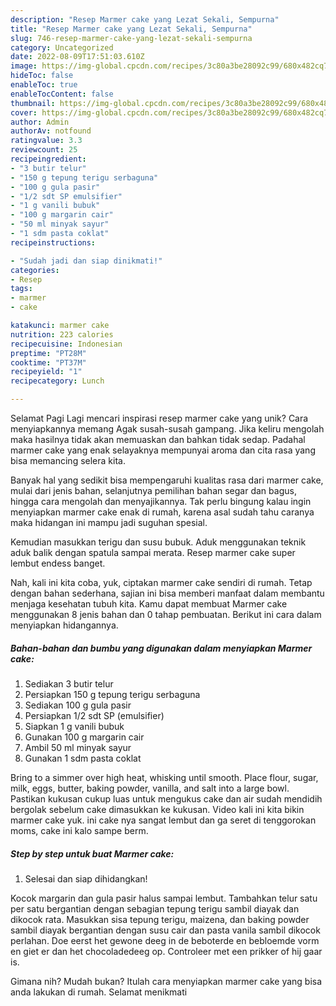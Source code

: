 ```yaml
---
description: "Resep Marmer cake yang Lezat Sekali, Sempurna"
title: "Resep Marmer cake yang Lezat Sekali, Sempurna"
slug: 746-resep-marmer-cake-yang-lezat-sekali-sempurna
category: Uncategorized
date: 2022-08-09T17:51:03.610Z
image: https://img-global.cpcdn.com/recipes/3c80a3be28092c99/680x482cq70/marmer-cake-foto-resep-utama.jpg
hideToc: false
enableToc: true
enableTocContent: false
thumbnail: https://img-global.cpcdn.com/recipes/3c80a3be28092c99/680x482cq70/marmer-cake-foto-resep-utama.jpg
cover: https://img-global.cpcdn.com/recipes/3c80a3be28092c99/680x482cq70/marmer-cake-foto-resep-utama.jpg
author: Admin
authorAv: notfound
ratingvalue: 3.3
reviewcount: 25
recipeingredient:
- "3 butir telur"
- "150 g tepung terigu serbaguna"
- "100 g gula pasir"
- "1/2 sdt SP emulsifier"
- "1 g vanili bubuk"
- "100 g margarin cair"
- "50 ml minyak sayur"
- "1 sdm pasta coklat"
recipeinstructions:

- "Sudah jadi dan siap dinikmati!"
categories:
- Resep
tags:
- marmer
- cake

katakunci: marmer cake 
nutrition: 223 calories
recipecuisine: Indonesian
preptime: "PT28M"
cooktime: "PT37M"
recipeyield: "1"
recipecategory: Lunch

---
```



Selamat Pagi Lagi mencari inspirasi resep marmer cake yang unik? Cara menyiapkannya memang Agak susah-susah gampang. Jika keliru mengolah maka hasilnya tidak akan memuaskan dan bahkan tidak sedap. Padahal marmer cake yang enak selayaknya mempunyai aroma dan cita rasa yang bisa memancing selera kita.


Banyak hal yang sedikit bisa mempengaruhi kualitas rasa dari marmer cake, mulai dari jenis bahan, selanjutnya pemilihan bahan segar dan bagus, hingga cara mengolah dan menyajikannya. Tak perlu bingung kalau ingin menyiapkan marmer cake enak di rumah, karena asal sudah tahu caranya maka hidangan ini mampu jadi suguhan spesial.

Kemudian masukkan terigu dan susu bubuk. Aduk menggunakan teknik aduk balik dengan spatula sampai merata. Resep marmer cake super lembut endess banget.


Nah, kali ini kita coba, yuk, ciptakan marmer cake sendiri di rumah. Tetap dengan bahan sederhana, sajian ini bisa memberi manfaat dalam membantu menjaga kesehatan tubuh kita. Kamu dapat membuat Marmer cake menggunakan 8 jenis bahan dan 0 tahap pembuatan. Berikut ini cara dalam menyiapkan hidangannya.

<!--inarticleads1-->

##### Bahan-bahan dan bumbu yang digunakan dalam menyiapkan Marmer cake:

1. Sediakan 3 butir telur
1. Persiapkan 150 g tepung terigu serbaguna
1. Sediakan 100 g gula pasir
1. Persiapkan 1/2 sdt SP (emulsifier)
1. Siapkan 1 g vanili bubuk
1. Gunakan 100 g margarin cair
1. Ambil 50 ml minyak sayur
1. Gunakan 1 sdm pasta coklat


Bring to a simmer over high heat, whisking until smooth. Place flour, sugar, milk, eggs, butter, baking powder, vanilla, and salt into a large bowl. Pastikan kukusan cukup luas untuk mengukus cake dan air sudah mendidih bergolak sebelum cake dimasukkan ke kukusan. Video kali ini kita bikin marmer cake yuk. ini cake nya sangat lembut dan ga seret di tenggorokan moms, cake ini kalo sampe berm. 

<!--inarticleads2-->

##### Step by step untuk buat Marmer cake:


1. Selesai dan siap dihidangkan!

Kocok margarin dan gula pasir halus sampai lembut. Tambahkan telur satu per satu bergantian dengan sebagian tepung terigu sambil diayak dan dikocok rata. Masukkan sisa tepung terigu, maizena, dan baking powder sambil diayak bergantian dengan susu cair dan pasta vanila sambil dikocok perlahan. Doe eerst het gewone deeg in de beboterde en bebloemde vorm en giet er dan het chocoladedeeg op. Controleer met een prikker of hij gaar is. 

Gimana nih? Mudah bukan? Itulah cara menyiapkan marmer cake yang bisa anda lakukan di rumah. Selamat menikmati
